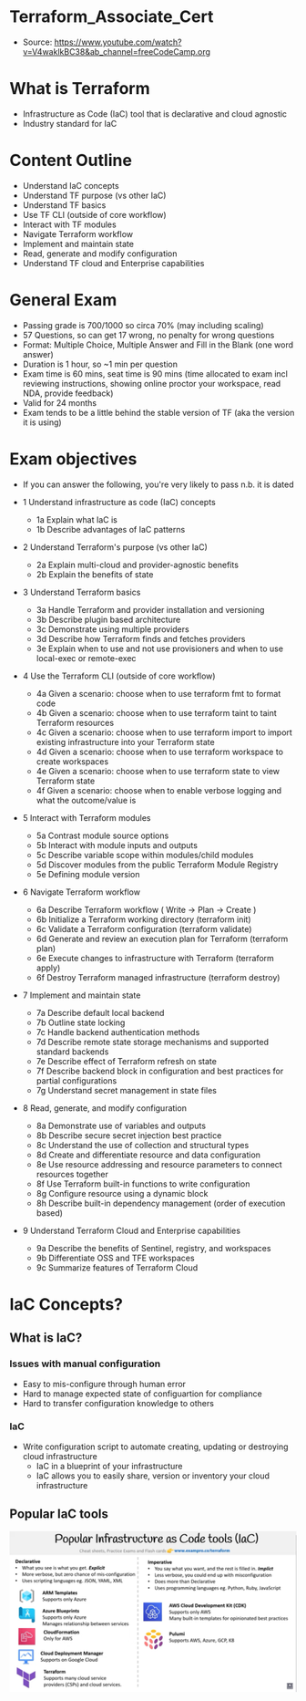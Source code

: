 # Terraform_Associate_Cert
- Source: https://www.youtube.com/watch?v=V4waklkBC38&ab_channel=freeCodeCamp.org

# What is Terraform
- Infrastructure as Code (IaC) tool that is declarative and cloud agnostic
- Industry standard for IaC

# Content Outline
- Understand IaC concepts
- Understand TF purpose (vs other IaC)
- Understand TF basics
- Use TF CLI (outside of core workflow)
- Interact with TF modules
- Navigate Terraform workflow
- Implement and maintain state
- Read, generate and modify configuration
- Understand TF cloud and Enterprise capabilities

# General Exam
- Passing grade is 700/1000 so circa 70% (may including scaling)
- 57 Questions, so can get 17 wrong, no penalty for wrong questions
- Format: Multiple Choice, Multiple Answer and Fill in the Blank (one word answer)
- Duration is 1 hour, so ~1 min per question
- Exam time is 60 mins, seat time is 90 mins (time allocated to exam incl reviewing instructions, showing online proctor your workspace, read NDA, provide feedback)
- Valid for 24 months
- Exam tends to be a little behind the stable version of TF (aka the version it is using)

# Exam objectives
- If you can answer the following,  you're very likely to pass n.b. it is dated

- 1	Understand infrastructure as code (IaC) concepts
  - 1a	Explain what IaC is
  - 1b	Describe advantages of IaC patterns
- 2	Understand Terraform's purpose (vs other IaC)
  - 2a	Explain multi-cloud and provider-agnostic benefits
  - 2b	Explain the benefits of state
- 3	Understand Terraform basics
  - 3a	Handle Terraform and provider installation and versioning
  - 3b	Describe plugin based architecture
  - 3c	Demonstrate using multiple providers
  - 3d	Describe how Terraform finds and fetches providers
  - 3e	Explain when to use and not use provisioners and when to use local-exec or remote-exec
- 4	Use the Terraform CLI (outside of core workflow)
  - 4a	Given a scenario: choose when to use terraform fmt to format code
  - 4b	Given a scenario: choose when to use terraform taint to taint Terraform resources
  - 4c	Given a scenario: choose when to use terraform import to import existing infrastructure into your Terraform state
  - 4d	Given a scenario: choose when to use terraform workspace to create workspaces
  - 4e	Given a scenario: choose when to use terraform state to view Terraform state
  - 4f	Given a scenario: choose when to enable verbose logging and what the outcome/value is
- 5	Interact with Terraform modules
  - 5a	Contrast module source options
  - 5b	Interact with module inputs and outputs
  - 5c	Describe variable scope within modules/child modules
  - 5d	Discover modules from the public Terraform Module Registry
  - 5e	Defining module version
- 6	Navigate Terraform workflow
  - 6a	Describe Terraform workflow ( Write -> Plan -> Create )
  - 6b	Initialize a Terraform working directory (terraform init)
  - 6c	Validate a Terraform configuration (terraform validate)
  - 6d	Generate and review an execution plan for Terraform (terraform plan)
  - 6e	Execute changes to infrastructure with Terraform (terraform apply)
  - 6f	Destroy Terraform managed infrastructure (terraform destroy)
- 7	Implement and maintain state
  - 7a	Describe default local backend
  - 7b	Outline state locking
  - 7c	Handle backend authentication methods
  - 7d	Describe remote state storage mechanisms and supported standard backends
  - 7e	Describe effect of Terraform refresh on state
  - 7f	Describe backend block in configuration and best practices for partial configurations
  - 7g	Understand secret management in state files
- 8	Read, generate, and modify configuration
  - 8a	Demonstrate use of variables and outputs
  - 8b	Describe secure secret injection best practice
  - 8c	Understand the use of collection and structural types
  - 8d	Create and differentiate resource and data configuration
  - 8e	Use resource addressing and resource parameters to connect resources together
  - 8f	Use Terraform built-in functions to write configuration
  - 8g	Configure resource using a dynamic block
  - 8h	Describe built-in dependency management (order of execution based)
- 9	Understand Terraform Cloud and Enterprise capabilities
  - 9a	Describe the benefits of Sentinel, registry, and workspaces
  - 9b	Differentiate OSS and TFE workspaces
  - 9c	Summarize features of Terraform Cloud

# IaC Concepts?
## What is IaC?
### Issues with manual configuration
- Easy to mis-configure through human error
- Hard to manage expected state of configuartion for compliance
- Hard to transfer configuration knowledge to others
### IaC
- Write configuration script to automate creating, updating or destroying cloud infrastructure
  - IaC in a blueprint of your infrastructure
  - IaC allows you to easily share, version or inventory your cloud infrastructure

## Popular IaC tools
![](images/popular_IaC_tools.png)
